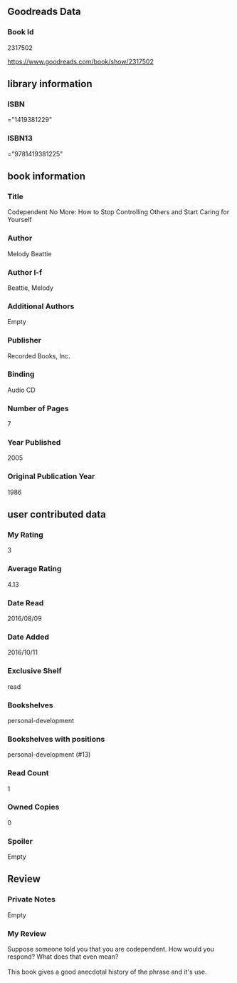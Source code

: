 <!-- This template shows how to bulk convert all columns of data into one markdown file -->
<!-- caveat: substitution key matches column headers from default export. You will get a KeyError if there's a mismatch -->

## Goodreads Data

### Book Id 

2317502

https://www.goodreads.com/book/show/2317502

## library information

### ISBN 
="1419381229"

### ISBN13 
="9781419381225"

## book information

### Title
Codependent No More: How to Stop Controlling Others and Start Caring for Yourself

### Author 
Melody Beattie

### Author l-f 
Beattie, Melody

### Additional Authors
Empty

### Publisher 
Recorded Books, Inc.

### Binding
Audio CD

### Number of Pages
7

### Year Published
2005

### Original Publication Year 
1986

## user contributed data

### My Rating
3

### Average Rating
4.13

### Date Read
2016/08/09

### Date Added
2016/10/11

### Exclusive Shelf
read

### Bookshelves
personal-development

### Bookshelves with positions
personal-development (#13)

### Read Count
1

### Owned Copies
0

### Spoiler 
Empty

## Review

### Private Notes
Empty

### My Review
Suppose someone told you that you are codependent. How would you respond? What does that even mean?<br/><br/>This book gives a good anecdotal history of the phrase and it's use.
